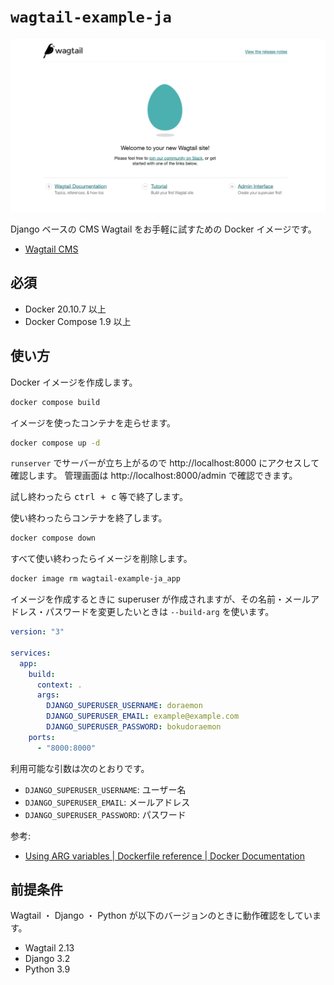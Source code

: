 # `wagtail-example-ja`

![Wagtail Welcome Page](https://raw.githubusercontent.com/gh640/wagtail-example-ja/main/assets/wagtail-welcome-page.png)

Django ベースの CMS Wagtail をお手軽に試すための Docker イメージです。

- [Wagtail CMS](https://wagtail.io/)

## 必須

- Docker 20.10.7 以上
- Docker Compose 1.9 以上

## 使い方

Docker イメージを作成します。

```bash
docker compose build
```

イメージを使ったコンテナを走らせます。

```bash
docker compose up -d
```

`runserver` でサーバーが立ち上がるので http://localhost:8000 にアクセスして確認します。
管理画面は http://localhost:8000/admin で確認できます。

試し終わったら <kbd>ctrl + c</kbd> 等で終了します。

使い終わったらコンテナを終了します。

```bash
docker compose down
```

すべて使い終わったらイメージを削除します。

```bash
docker image rm wagtail-example-ja_app
```

イメージを作成するときに superuser が作成されますが、その名前・メールアドレス・パスワードを変更したいときは `--build-arg` を使います。

```yaml
version: "3"

services:
  app:
    build: 
      context: .
      args:
        DJANGO_SUPERUSER_USERNAME: doraemon
        DJANGO_SUPERUSER_EMAIL: example@example.com
        DJANGO_SUPERUSER_PASSWORD: bokudoraemon
    ports:
      - "8000:8000"
```

利用可能な引数は次のとおりです。

- `DJANGO_SUPERUSER_USERNAME`: ユーザー名
- `DJANGO_SUPERUSER_EMAIL`: メールアドレス
- `DJANGO_SUPERUSER_PASSWORD`: パスワード

参考:

- [Using ARG variables | Dockerfile reference | Docker Documentation](https://docs.docker.com/engine/reference/builder/#using-arg-variables)

## 前提条件

Wagtail ・ Django ・ Python が以下のバージョンのときに動作確認をしています。

- Wagtail 2.13
- Django 3.2
- Python 3.9
